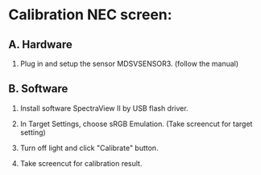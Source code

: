# Calibration NEC screen: # 

## A. Hardware

1. Plug in and setup the sensor MDSVSENSOR3. (follow the manual)

## B. Software

1. Install software SpectraView II by USB flash driver.

2. In Target Settings, choose sRGB Emulation. (Take screencut for target setting)  

3. Turn off light and click "Calibrate" button. 

4. Take screencut for calibration result.
